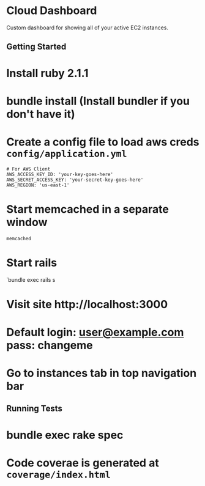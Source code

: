 Cloud Dashboard
================

Custom dashboard for showing all of your active EC2 instances.

Getting Started
---------------
# Install ruby 2.1.1
# bundle install (Install bundler if you don't have it)
# Create a config file to load aws creds `config/application.yml`
```
# For AWS Client
AWS_ACCESS_KEY_ID: 'your-key-goes-here'
AWS_SECRET_ACCESS_KEY: 'your-secret-key-goes-here'
AWS_REGION: 'us-east-1'
```
# Start memcached in a separate window
`memcached`
# Start rails
`bundle exec rails s
# Visit site http://localhost:3000
# Default login: user@example.com pass: changeme
# Go to instances tab in top navigation bar

Running Tests
-------------
# bundle exec rake spec
# Code coverae is generated at `coverage/index.html`


